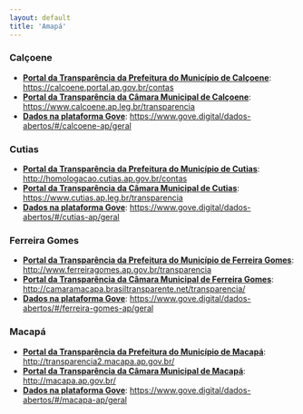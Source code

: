 ```yaml
---
layout: default
title: 'Amapá'
---
```



### Calçoene

- **[Portal da Transparência da Prefeitura do Município de Calçoene](https://calcoene.portal.ap.gov.br/contas)**: https://calcoene.portal.ap.gov.br/contas
- **[Portal da Transparência da Câmara Municipal de Calçoene](https://www.calcoene.ap.leg.br/transparencia)**: https://www.calcoene.ap.leg.br/transparencia
- **[Dados na plataforma Gove](https://www.gove.digital/dados-abertos/#/calcoene-ap/geral)**: https://www.gove.digital/dados-abertos/#/calcoene-ap/geral


### Cutias

- **[Portal da Transparência da Prefeitura do Município de Cutias](http://homologacao.cutias.ap.gov.br/contas)**: http://homologacao.cutias.ap.gov.br/contas
- **[Portal da Transparência da Câmara Municipal de Cutias](https://www.cutias.ap.leg.br/transparencia)**: https://www.cutias.ap.leg.br/transparencia
- **[Dados na plataforma Gove](https://www.gove.digital/dados-abertos/#/cutias-ap/geral)**: https://www.gove.digital/dados-abertos/#/cutias-ap/geral


### Ferreira Gomes

- **[Portal da Transparência da Prefeitura do Município de Ferreira Gomes](http://www.ferreiragomes.ap.gov.br/transparencia)**: http://www.ferreiragomes.ap.gov.br/transparencia
- **[Portal da Transparência da Câmara Municipal de Ferreira Gomes](http://camaramacapa.brasiltransparente.net/transparencia/)**: http://camaramacapa.brasiltransparente.net/transparencia/
- **[Dados na plataforma Gove](https://www.gove.digital/dados-abertos/#/ferreira-gomes-ap/geral)**: https://www.gove.digital/dados-abertos/#/ferreira-gomes-ap/geral


### Macapá

- **[Portal da Transparência da Prefeitura do Município de Macapá](http://transparencia2.macapa.ap.gov.br/)**: http://transparencia2.macapa.ap.gov.br/
- **[Portal da Transparência da Câmara Municipal de Macapá](http://macapa.ap.gov.br/)**: http://macapa.ap.gov.br/
- **[Dados na plataforma Gove](https://www.gove.digital/dados-abertos/#/macapa-ap/geral)**: https://www.gove.digital/dados-abertos/#/macapa-ap/geral
